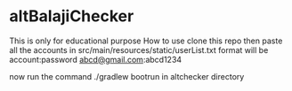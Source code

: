 # altBalajiChecker
This is only for educational purpose 
How to use
clone this repo
then paste all the accounts in src/main/resources/static/userList.txt
format will be
account:password
abcd@gmail.com:abcd1234

now run the command
./gradlew bootrun in altchecker directory
